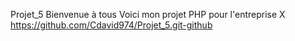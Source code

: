 Projet_5 
Bienvenue à tous 
Voici mon projet PHP pour l'entreprise X 
https://github.com/Cdavid974/Projet_5.git-github
